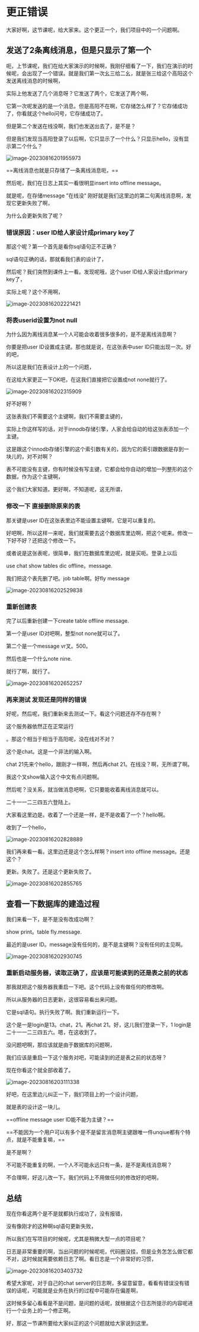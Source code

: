# 更正错误

大家好啊，这节课呢，给大家来。这个更正一个，我们项目中的一个问题啊。

## 发送了2条离线消息，但是只显示了第一个

呃，上节课呢，我们在给大家演示的时候啊，我刚仔细看了一下，我们在演示的时候呢，会出现了一个错误。就是我们第一次幺三给二幺，就是张三给这个高阳这个发送离线消息的时候啊，

实际上他发送了几个消息呀？它发送了两个，它发送了两个啊，

它第一次呢发送的是一个消息。但是高阳不在啊，它存储怎么样了？它存储成功了，你看就这个hello问号，它存储成功了。

但是第二个发送在线没啊，我们也发送出去了，是不是？

但是我们发现当高阳登录了以后啊，它只显示了一个什么？只显示hello，没有显示第二个什么？

![image-20230816201955973](image/image-20230816201955973.png)

==离线消息也就是只存储了一条离线消息呃，==



然后呢，我们在日志上其实一看很明显insert into offline message。

就是呢，在存储message      ”在线没“    刚好就是我们这里边的第二句离线消息啊，发现它更新失败了啊，

为什么会更新失败了呢？

### 错误原因：user ID给人家设计成primary key了

那这个呢？第一个首先是看你sql语句正不正确？

sql语句正确的话，那就看我们表的设计了，

然后呢？我们突然到课件上一看。发现呢哦，这个user ID给人家设计成primary key了，

实际上呢？这个不用啊，

![image-20230816202221421](image/image-20230816202221421.png)

### 将表userid设置为not null

为什么因为离线消息某一个人可能会收着很多很多的，是不是离线消息啊？

你要是把user ID设置成主键。那也就是说，在这张表中user ID只能出现一次。好的吧，

所以这是我们在表设计上的一个问题，

在这给大家更正一下OK吧，在这我们直接把它设置成not none就行了。

![image-20230816202315909](image/image-20230816202315909.png)

好不好啊？





这张表我们不需要这个主键啊，我们不需要主键的，

实际上你这样写的话，对于innodb存储引擎，人家会给自动的给这张表添加一个主键。

这是跟这个innodb存储引擎的这个索引数有关的，因为它的索引跟数据是存到一块儿的，对不对啊？

表不可能没有主键，你有时候没有写主键，它都会给你自动的增加一列整形的这个数据，作为这个主键啊，



这个我们大家知道。更好啊，不知道呢，这无所谓，

### 修改一下    直接删除原来的表

那关键是user ID在这张表里边不能设置主键啊，它是可以重复的。

好吧啊，所以这样一来呢，我们就需要去这个数据库里边啊，把这个呢来。修改一下好不好？还把这个修改一下。

或者说是这张表呢，很简单，我们在数据库里边呢，就是买呃。登录上以后

use chat show tables dic offline。message.

我们把这个表先删了吧。job table啊。好fly message

![image-20230816202529838](image/image-20230816202529838.png)

### 重新创建表

完了以后重新创建一下create table offline message.

第一个是user ID对吧啊，整型not none就可以了。

第二个是一个message vr叉。500。

然后也是一个什么note nine.

就行了啊，就行了。

![image-20230816202652257](image/image-20230816202652257.png)



### 再来测试  发现还是同样的错误

好呢，然后呢，我们重新来去测试一下。看这个问题还存不存在啊？

这个服务器依然正在正常运行

。那这个相当于相当于高阳呢，没在线对不对？

这个是chat。这是一个非法的输入啊。

chat 21先来个hello，跟刚才一样啊，然后再chat 21。在线没？啊，无所谓了啊。

我这个叉show输入这个中文有点问题啊。

然后呢？没关系，就当做消息吧啊，它只要能收着离线消息就可以。



二十一一二三四五六登陆上。

大家看这里边是。收着了一个还是一样，是不是收着了一个？hello啊。

收到了一个hello，

![image-20230816202828889](image/image-20230816202828889.png)





我们再来看一看。这里边还是这个怎么样啊？insert into offline message。还是这个？

更新。失败了。还是这个更新失败了。

![image-20230816202855765](image/image-20230816202855765.png)

## 查看一下数据库的建造过程

我们来看一下，是不是没有改成功啊？

show print。table fly.message.

最近的是user ID。message没有任何的，是不是主键啊？没有任何的主见啊。

![image-20230816202930745](image/image-20230816202930745.png)



### 重新启动服务器，读取正确了，应该是可能读到的还是表之前的状态

那我就把这个服务器我重启一下吧。这个代码上没有做任何的修改啊。

所以从服务器的日志更新，这很容易看出来问题。



它是sql语句。执行失败了啊。我们重新运行一下。



这个是一是login是13。chat，21。再chat 21。好，这儿我们登录一下，1 login是二十一一二三四五六。嗯，在这收到了。

没问题吧啊，那应该就是由于数据库的问题啊，

我们应该是重启一下这个服务对吧，可能读到的还是表之前的状态呀？

现在你看这个就全部收着了。

![image-20230816203111338](image/image-20230816203111338.png)





好吧，在这里边儿纠正一下，我们项目上的一个设计问题，

就是表的设计这一块儿。

==offline message user ID能不能为主键？==

==不能因为一个用户可以有多个是不是留言消息啊主键跟唯一件unqiue都有个特点，就是不能重复嘛，==

是不是啊？

不可能不能重复的啊，一个人不可能永远只有一条，是不是离线消息啊？

不合理啊，好这儿改一下。我们代码上不用做任何的修改好的吧啊，

## 总结

现在你看这两个是不是就都执行成功了，没有报错，

没有像刚才的这种啊sql语句更新失败，

所以我们在写项目的时候呢，尤其是稍微大型一点的项目呢？

日志是非常重要的啊，当出问题的时候呢呃，代码圈没挂，但是业务怎怎么做它都不对，这时候就需要依赖日志了啊。看日志是一个非常好的习惯，

![image-20230816203403732](image/image-20230816203403732.png)

希望大家呢，对于自己的chat server的日志啊，多留意留意，看看有错误没有错误的话呢，可能就是业务在执行的过程中可能存在偏差啊，

这时候多留心看看是不是问题，是问题的话呢，就根据这个日志所提示的内容呢进行一个业务上的一个修正啊。

好，那这一节课所要给大家纠正的这个问题就给大家说到这里。